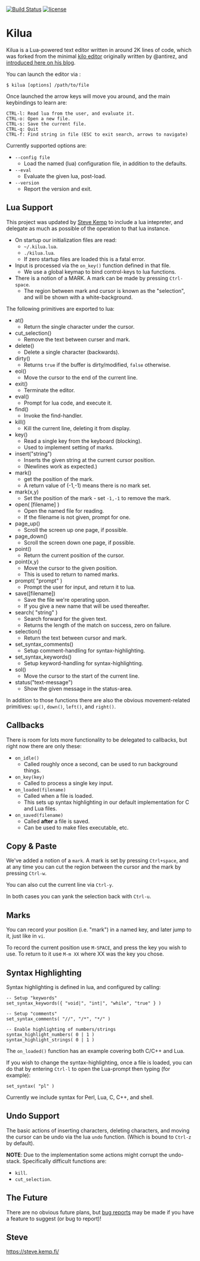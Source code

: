 [![Build Status](https://travis-ci.org/skx/kilua.png)](https://travis-ci.org/skx/kilua)
[![license](https://img.shields.io/github/license/skx/kilua.svg)]()

# Kilua

Kilua is a Lua-powered text editor written in around 2K lines of code, which
was forked from the minimal [kilo editor](https://github.com/antirez/kilo)
originally written by @antirez, and [introduced here on his blog](http://antirez.com/news/108).

You can launch the editor via :

    $ kilua [options] /path/to/file

Once launched the arrow keys will move you around, and the main keybindings
to learn are:

    CTRL-l: Read lua from the user, and evaluate it.
    CTRL-o: Open a new file.
    CTRL-s: Save the current file.
    CTRL-q: Quit
    CTRL-f: Find string in file (ESC to exit search, arrows to navigate)

Currently supported options are:

* `--config file`
    * Load the named (lua) configuration file, in addition to the defaults.
* `--eval`
    * Evaluate the given lua, post-load.
* `--version`
    * Report the version and exit.


## Lua Support

This project was updated by [Steve Kemp](https://steve.kemp.fi/)
to include a lua intepreter, and delegate as much as possible of the operation
to that lua instance.

* On startup our initialization files are read:
    * `~/.kilua.lua`.
    * `./kilua.lua`.
    * If zero startup files are loaded this is a fatal error.
* Input is processed via the `on_key()` function defined in that file.
     * We use a global keymap to bind control-keys to lua functions.
* There is a notion of a MARK.  A mark can be made by pressing `Ctrl-space`.
    * The region between mark and cursor is known as the "selection", and will be shown with a white-background.

The following primitives are exported to lua:

* at()
    * Return the single character under the cursor.
* cut_selection()
    * Remove the text between curser and mark.
* delete()
    * Delete a single character (backwards).
* dirty()
    * Returns `true` if the buffer is dirty/modified, `false` otherwise.
* eol()
    * Move the cursor to the end of the current line.
* exit()
    * Terminate the editor.
* eval()
    * Prompt for lua code, and execute it.
* find()
    * Invoke the find-handler.
* kill()
    * Kill the current line, deleting it from display.
* key()
    * Read a single key from the keyboard (blocking).
    * Used to implement setting of marks.
* insert("string")
    * Inserts the given string at the current cursor position.
    * (Newlines work as expected.)
* mark()
   * get the position of the mark.
   * A return value of (-1,-1) means there is no mark set.
* mark(x,y)
   * Set the position of the mark - set `-1,-1` to remove the mark.
* open( [filename] )
    * Open the named file for reading.
    * If the filename is not given, prompt for one.
* page_up()
    * Scroll the screen up one page, if possible.
* page_down()
    * Scroll the screen down one page, if possible.
* point()
    * Return the current position of the cursor.
* point(x,y)
    * Move the cursor to the given position.
    * This is used to return to named marks.
* prompt( "prompt" )
    * Prompt the user for input, and return it to lua.
* save([filename])
    * Save the file we're operating upon.
    * If you give a new name that will be used thereafter.
* search( "string" )
    * Search forward for the given text.
    * Returns the length of the match on success, zero on failure.
* selection()
    * Return the text between cursor and mark.
* set_syntax_comments()
    * Setup comment-handling for syntax-highlighting.
* set_syntax_keywords()
    * Setup keyword-handling for syntax-highlighting.
* sol()
    * Move the cursor to the start of the current line.
* status("text-message")
    * Show the given message in the status-area.

In addition to those functions there are also the obvious movement-related primitives: `up()`, `down()`, `left()`, and `right()`.


## Callbacks

There is room for lots more functionality to be delegated to callbacks,
but right now there are only these:

* `on_idle()`
    * Called roughly once a second, can be used to run background things.
* `on_key(key)`
    * Called to process a single key input.
* `on_loaded(filename)`
    * Called when a file is loaded.
    * This sets up syntax highlighting in our default implementation for C and Lua files.
* `on_saved(filename)`
    * Called __after__ a file is saved.
    * Can be used to make files executable, etc.


## Copy & Paste

We've added a notion of a `mark`.  A mark is set by pressing `Ctrl+space`,
and at any time you can cut the region between the cursor and the mark by
pressing `Ctrl-w`.

You can also cut the current line via `Ctrl-y`.

In both cases you can yank the selection back with `Ctrl-u`.


## Marks

You can record your position (i.e. "mark") in a named key, and
later jump to it, just like in `vi`.

To record the current position use `M-SPACE`, and press the key
you wish to use.  To return to it use `M-m XX` where XX was the
key you chose.


## Syntax Highlighting

Syntax highlighting is defined in lua, and configured by calling:

    -- Setup "keywords"
    set_syntax_keywords({ "void|", "int|", "while", "true" } )

    -- Setup "comments"
    set_syntax_comments( "//", "/*", "*/" )

    -- Enable highlighting of numbers/strings
    syntax_highlight_numbers( 0 | 1 )
    syntax_highlight_strings( 0 | 1 )


The `on_loaded()` function has an example covering both C/C++ and Lua.

If you wish to change the syntax-highlighting, once a file is loaded,
you can do that by entering `Ctrl-l` to open the Lua-prompt then
typing (for example):

    set_syntax( "pl" )

Currently we include syntax for Perl, Lua, C, C++, and shell.


## Undo Support

The basic actions of inserting characters, deleting characters, and
moving the cursor can be undo via the lua `undo` function.  (Which is
bound to `Ctrl-z` by default).

**NOTE**: Due to the implementation some actions might corrupt the
undo-stack.  Specifically difficult functions are:

* `kill`.
* `cut_selection`.

## The Future

There are no obvious future plans, but [bug reports](https://github.com/skx/kilua/issues) may be made if you have a feature to suggest (or bug to report)!


Steve
--
https://steve.kemp.fi/
